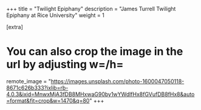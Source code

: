 +++
title = "Twilight Epiphany"
description = "James Turrell Twilight Epiphany at Rice University"
weight = 1

[extra]
# You can also crop the image in the url by adjusting w=/h=
remote_image = "https://images.unsplash.com/photo-1600047050118-8671c626b333?ixlib=rb-4.0.3&ixid=MnwxMjA3fDB8MHxwaG90by1wYWdlfHx8fGVufDB8fHx8&auto=format&fit=crop&w=1470&q=80"
+++
